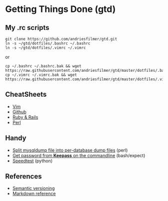 # Getting Things Done (gtd)

## My .rc scripts

    git clone https://github.com/andriesfilmer/gtd.git
    ln -s ~/gtd/dotfiles/.bashrc ~/.bashrc
    ln -s ~/gtd/dotfiles/.vimrc ~/.vimrc

or

    cp ~/.bashrc ~/.bashrc.bak && wget https://raw.githubusercontent.com/andriesfilmer/gtd/master/dotfiles/.bashrc
    cp ~/.vimrc ~/.vimrc.bak && wget https://raw.githubusercontent.com/andriesfilmer/gtd/master/dotfiles/.vimrc

## CheatSheets

- [Vim](https://github.com/andriesfilmer/gtd/blob/master/cheatsheets/vim.md)
- [Github](https://github.com/andriesfilmer/gtd/blob/master/cheatsheets/git.md)
- [Ruby & Rails](https://github.com/andriesfilmer/gtd/blob/master/cheatsheets/ruby-rails.md)
- [Perl](https://github.com/andriesfilmer/gtd/blob/master/cheatsheets/perl.md)

## Handy

- [Split mysqldump file into per-database dump files](https://github.com/andriesfilmer/gtd/blob/master/scripts/perl/splitmysqldump.pl) (perl)
- [Get password from **Keepass** on the commandline](https://github.com/andriesfilmer/gtd/blob/master/scripts/sh/keepass.sh) (bash/expect)
- [Speedtest](https://github.com/andriesfilmer/gtd/blob/master/scripts/python/speedtest-cli) (python)

## References

- [Semantic versioning](https://semver.orghttps://cloud.google.com/apis/design/versioning/)
- [Markdown reference](https://github.com/adam-p/markdown-here/wiki/Markdown-Cheatsheet)

